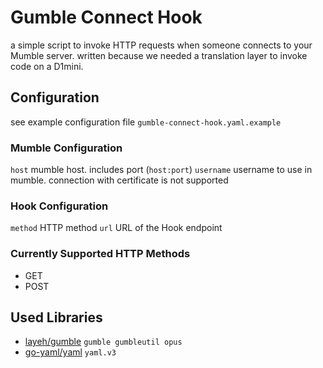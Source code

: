 # Gumble Connect Hook
a simple script to invoke HTTP requests when someone connects to your Mumble server.
written because we needed a translation layer to invoke code on a D1mini.

## Configuration
see example configuration file `gumble-connect-hook.yaml.example`

### Mumble Configuration
`host` mumble host. includes port (`host:port`)
`username` username to use in mumble. connection with certificate is not supported

### Hook Configuration
`method` HTTP method
`url` URL of the Hook endpoint

### Currently Supported HTTP Methods
* GET
* POST

## Used Libraries
* [layeh/gumble](https://github.com/layeh/gumble) `gumble gumbleutil opus`
* [go-yaml/yaml](https://github.com/go-yaml/yaml) `yaml.v3`

